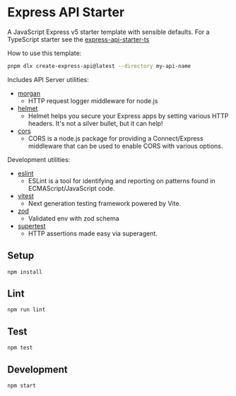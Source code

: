 # Express API Starter

A JavaScript Express v5 starter template with sensible defaults. For a TypeScript starter see the [express-api-starter-ts](https://github.com/w3cj/express-api-starter-ts)

How to use this template:

```sh
pnpm dlx create-express-api@latest --directory my-api-name
```

Includes API Server utilities:

- [morgan](https://www.npmjs.com/package/morgan)
  - HTTP request logger middleware for node.js
- [helmet](https://www.npmjs.com/package/helmet)
  - Helmet helps you secure your Express apps by setting various HTTP headers. It's not a silver bullet, but it can help!
- [cors](https://www.npmjs.com/package/cors)
  - CORS is a node.js package for providing a Connect/Express middleware that can be used to enable CORS with various options.

Development utilities:

- [eslint](https://www.npmjs.com/package/eslint)
  - ESLint is a tool for identifying and reporting on patterns found in ECMAScript/JavaScript code.
- [vitest](https://www.npmjs.com/package/vitest)
  - Next generation testing framework powered by Vite.
- [zod](https://www.npmjs.com/package/zod)
  - Validated env with zod schema
- [supertest](https://www.npmjs.com/package/supertest)
  - HTTP assertions made easy via superagent.

## Setup

```
npm install
```

## Lint

```
npm run lint
```

## Test

```
npm test
```

## Development

```
npm start
```
